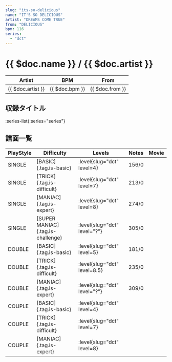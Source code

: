 ```yaml
---
slug: "its-so-delicious"
name: "IT'S SO DELICIOUS"
artist: "DREAMS COME TRUE"
from: "DELICIOUS"
bpm: 116
series:
  - "dct"
---
```


# {{ $doc.name }} / {{ $doc.artist }}

|Artist|BPM|From|
|------|---|----|
|{{ $doc.artist }}|{{ $doc.bpm }}|{{ $doc.from }}|

## 収録タイトル

:series-list{:series="series"}

## 譜面一覧

|PlayStyle|Difficulty|Levels|Notes|Movie|
|---------|----------|------|-----|-----|
|SINGLE|[BASIC]{.tag.is-basic}|<div class="field is-grouped is-grouped-multiline"> :level{slug="dct" level=4}</div>|156/0||
|SINGLE|[TRICK]{.tag.is-difficult}|<div class="field is-grouped is-grouped-multiline"> :level{slug="dct" level=7}</div>|213/0||
|SINGLE|[MANIAC]{.tag.is-expert}|<div class="field is-grouped is-grouped-multiline"> :level{slug="dct" level=8}</div>|274/0||
|SINGLE|[SUPER MANIAC]{.tag.is-challenge}|<div class="field is-grouped is-grouped-multiline"> :level{slug="dct" level="?"}</div>|305/0||
|DOUBLE|[BASIC]{.tag.is-basic}|<div class="field is-grouped is-grouped-multiline"> :level{slug="dct" level=5}</div>|181/0||
|DOUBLE|[TRICK]{.tag.is-difficult}|<div class="field is-grouped is-grouped-multiline"> :level{slug="dct" level=8.5}</div>|235/0||
|DOUBLE|[MANIAC]{.tag.is-expert}|<div class="field is-grouped is-grouped-multiline"> :level{slug="dct" level="?"}</div>|309/0||
|COUPLE|[BASIC]{.tag.is-basic}|<div class="field is-grouped is-grouped-multiline"> :level{slug="dct" level=4}</div>|||
|COUPLE|[TRICK]{.tag.is-difficult}|<div class="field is-grouped is-grouped-multiline"> :level{slug="dct" level=7}</div>|||
|COUPLE|[MANIAC]{.tag.is-expert}|<div class="field is-grouped is-grouped-multiline"> :level{slug="dct" level=8}</div>|||
